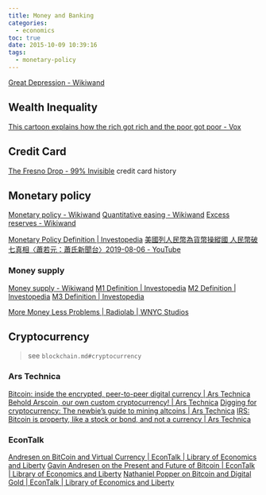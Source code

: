 ```yaml
---
title: Money and Banking
categories:
  - economics
toc: true
date: 2015-10-09 10:39:16
tags:
  - monetary-policy
---
```


[Great Depression - Wikiwand](https://www.wikiwand.com/en/Great_Depression)

## Wealth Inequality

[This cartoon explains how the rich got rich and the poor got poor - Vox](http://www.vox.com/2016/5/23/11704246/wealth-inequality-cartoon)

## Credit Card

[The Fresno Drop - 99% Invisible](http://99percentinvisible.org/episode/the-fresno-drop/) credit card history

## Monetary policy

[Monetary policy - Wikiwand](https://www.wikiwand.com/en/Monetary_policy)
[Quantitative easing - Wikiwand](https://www.wikiwand.com/en/Quantitative_easing)
[Excess reserves - Wikiwand](https://www.wikiwand.com/en/Excess_reserves)

[Monetary Policy Definition | Investopedia](http://www.investopedia.com/terms/m/monetarypolicy.asp)
[美國列人民幣為貨幣操縱國 人民幣破七真相〈蕭若元：蕭氏新聞台〉2019-08-06 - YouTube](https://www.youtube.com/watch?v=XNiXinL1Aqw)

### Money supply

[Money supply - Wikiwand](http://www.wikiwand.com/en/Money_supply)
[M1 Definition | Investopedia](http://www.investopedia.com/terms/m/m1.asp)
[M2 Definition | Investopedia](http://www.investopedia.com/terms/m/m2.asp)
[M3 Definition | Investopedia](http://www.investopedia.com/terms/m/m3.asp)

[More Money Less Problems | Radiolab | WNYC Studios](https://www.wnycstudios.org/podcasts/radiolab/articles/more-money-less-problems)

## Cryptocurrency

> see `blockchain.md#cryptocurrency`

### Ars Technica

[Bitcoin: inside the encrypted, peer-to-peer digital currency | Ars Technica](http://arstechnica.com/tech-policy/2011/06/bitcoin-inside-the-encrypted-peer-to-peer-currency/)
[Behold Arscoin, our own custom cryptocurrency! | Ars Technica](http://arstechnica.com/business/2014/03/behold-arscoin-our-own-custom-cryptocurrency/)
[Digging for cryptocurrency: The newbie’s guide to mining altcoins | Ars Technica](http://arstechnica.com/business/2014/03/digging-for-cryptocurrency-the-newbies-guide-to-mining-altcoins/)
[IRS: Bitcoin is property, like a stock or bond, and not a currency | Ars Technica](http://arstechnica.com/tech-policy/2014/03/irs-bitcoin-is-property-like-a-stock-or-bond-and-not-a-currency/)

### EconTalk

[Andresen on BitCoin and Virtual Currency | EconTalk | Library of Economics and Liberty](http://www.econtalk.org/archives/2011/04/andresen_on_bit.html)
[Gavin Andresen on the Present and Future of Bitcoin | EconTalk | Library of Economics and Liberty](http://www.econtalk.org/archives/2014/05/gavin_andresen.html)
[Nathaniel Popper on Bitcoin and Digital Gold | EconTalk | Library of Economics and Liberty](http://www.econtalk.org/archives/2015/06/nathaniel_poppe.html)
